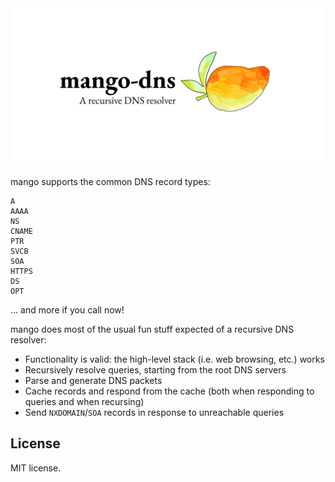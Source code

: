 <div align="center">
  <img src="spread.svg">
</div>

mango supports the common DNS record types:

```text
A
AAAA
NS
CNAME
PTR
SVCB
SOA
HTTPS
DS
OPT
```

... and more if you call now!

mango does most of the usual fun stuff expected of a recursive DNS resolver:

* Functionality is valid: the high-level stack (i.e. web browsing, etc.) works
* Recursively resolve queries, starting from the root DNS servers
* Parse and generate DNS packets
* Cache records and respond from the cache (both when responding to queries and when recursing)
* Send `NXDOMAIN`/`SOA` records in response to unreachable queries

## License
MIT license. 